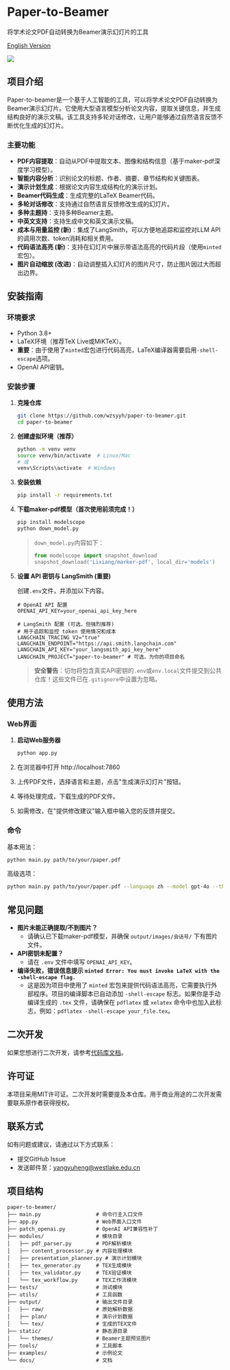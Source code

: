 # Paper-to-Beamer

将学术论文PDF自动转换为Beamer演示幻灯片的工具

[English Version](./docs/README_EN.md)

![](static/themes/homepage.jpeg)

## 项目介绍

Paper-to-beamer是一个基于人工智能的工具，可以将学术论文PDF自动转换为Beamer演示幻灯片。它使用大型语言模型分析论文内容，提取关键信息，并生成结构良好的演示文稿。该工具支持多轮对话修改，让用户能够通过自然语言反馈不断优化生成的幻灯片。

### 主要功能

- **PDF内容提取**：自动从PDF中提取文本、图像和结构信息（基于maker-pdf深度学习模型）。
- **智能内容分析**：识别论文的标题、作者、摘要、章节结构和关键图表。
- **演示计划生成**：根据论文内容生成结构化的演示计划。
- **Beamer代码生成**：生成完整的LaTeX Beamer代码。
- **多轮对话修改**：支持通过自然语言反馈修改生成的幻灯片。
- **多种主题持**：支持多种Beamer主题。
- **中英文支持**：支持生成中文和英文演示文稿。
- **成本与用量监控 (新)**：集成了LangSmith，可以方便地追踪和监控对LLM API的调用次数、token消耗和相关费用。
- **代码语法高亮 (新)**：支持在幻灯片中展示带语法高亮的代码片段（使用`minted`宏包）。
- **图片自动缩放 (改进)**：自动调整插入幻灯片的图片尺寸，防止图片因过大而超出边界。

## 安装指南

### 环境要求

- Python 3.8+
- LaTeX环境（推荐TeX Live或MiKTeX）。
- **重要**：由于使用了`minted`宏包进行代码高亮，LaTeX编译器需要启用`-shell-escape`选项。
- OpenAI API密钥。

### 安装步骤

1.  **克隆仓库**

    ```bash
    git clone https://github.com/wzsyyh/paper-to-beamer.git
    cd paper-to-beamer
    ```

2.  **创建虚拟环境（推荐）**

    ```bash
    python -m venv venv
    source venv/bin/activate  # Linux/Mac
    # 或
    venv\Scripts\activate  # Windows
    ```

3.  **安装依赖**

    ```bash
    pip install -r requirements.txt
    ```

4.  **下载maker-pdf模型（首次使用前须完成！）**

    ```bash
    pip install modelscope
    python down_model.py
    ```
    > `down_model.py`内容如下：
    > ```python
    > from modelscope import snapshot_download
    > snapshot_download('Lixiang/marker-pdf', local_dir='models')
    > ```

5.  **设置 API 密钥与 LangSmith (重要)**

    创建`.env`文件，并添加以下内容。

    ```dotenv
    # OpenAI API 配置
    OPENAI_API_KEY=your_openai_api_key_here

    # LangSmith 配置 (可选，但强烈推荐)
    # 用于追踪和监控 token 使用情况和成本
    LANGCHAIN_TRACING_V2="true"
    LANGCHAIN_ENDPOINT="https://api.smith.langchain.com"
    LANGCHAIN_API_KEY="your_langsmith_api_key_here"
    LANGCHAIN_PROJECT="paper-to-beamer" # 可选，为你的项目命名
    ```

    > **安全警告**：切勿将包含真实API密钥的`.env`或`env.local`文件提交到公共仓库！这些文件已在`.gitignore`中设置为忽略。

## 使用方法

### Web界面

1.  **启动Web服务器**

    ```bash
    python app.py
    ```

2.  在浏览器中打开 http://localhost:7860

3.  上传PDF文件，选择语言和主题，点击"生成演示幻灯片"按钮。

4.  等待处理完成，下载生成的PDF文件。

5.  如需修改，在"提供修改建议"输入框中输入您的反馈并提交。

### 命令

基本用法：

```bash
python main.py path/to/your/paper.pdf
```

高级选项：

```bash
python main.py path/to/your/paper.pdf --language zh --model gpt-4o --theme Madrid --output-dir output
```

## 常见问题

- **图片未能正确提取/不到图片？**
  - 请确认已下载maker-pdf模型，并确保 `output/images/会话号/` 下有图片文件。
- **API密钥未配置？**
  - 请在 `.env` 文件中填写 `OPENAI_API_KEY`。
- **编译失败，错误信息提示 `minted Error: You must invoke LaTeX with the -shell-escape flag.`**
  - 这是因为项目中使用了 `minted` 宏包来提供代码语法高亮，它需要执行外部程序。项目的编译脚本已自动添加 `-shell-escape` 标志。如果你是手动编译生成的 `.tex` 文件，请确保在 `pdflatex` 或 `xelatex` 命令中也加入此标志，例如：`pdflatex -shell-escape your_file.tex`。

## 二次开发

如果您想进行二次开发，请参考[代码库文档](./CODEBASE.md)。

## 许可证

本项目采用MIT许可证。二次开发时需要提及本仓库。用于商业用途的二次开发需要联系原作者获得授权。

## 联系方式

如有问题或建议，请通过以下方式联系：

- 提交GitHub Issue
- 发送邮件至：yangyuheng@westlake.edu.cn

## 项目结构

```
paper-to-beamer/
├── main.py                  # 命令行主入口文件
├── app.py                   # Web界面入口文件
├── patch_openai.py          # OpenAI API兼容性补丁
├── modules/                 # 模块目录
│   ├── pdf_parser.py        # PDF解析模块
│   ├── content_processor.py # 内容处理模块
│   ├── presentation_planner.py # 演示计划模块
│   ├── tex_generator.py     # TEX生成模块
│   ├── tex_validator.py     # TEX验证模块
│   └── tex_workflow.py      # TEX工作流模块
├── tests/                   # 测试模块
├── utils/                   # 工具函数
├── output/                  # 输出文件目录
│   ├── raw/                 # 原始解析数据
│   ├── plan/                # 演示计划数据
│   └── tex/                 # 生成的TEX文件
├── static/                  # 静态源目录
│   └── themes/              # Beamer主题预览图片
├── tools/                   # 工具脚本
├── examples/                # 示例论文
└── docs/                    # 文档
